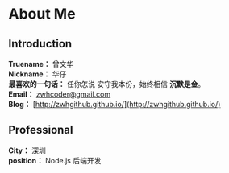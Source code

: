 # About Me

## Introduction

**Truename：** 曾文华 <br/>
**Nickname：** 华仔<br/>
**最喜欢的一句话：** 任你怎说 安守我本份，始终相信 **沉默是金**。<br/>
**Email：** <zwhcoder@gmail.com><br/>
**Blog：** [http://zwhgithub.github.io/](http://zwhgithub.github.io/)

## Professional

**City：** 深圳<br/>
**position：** Node.js 后端开发<br/>

